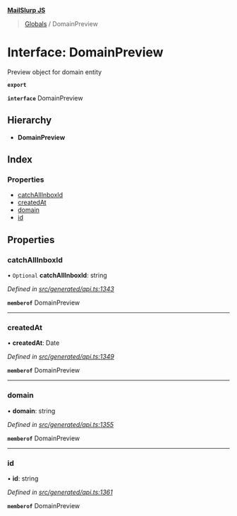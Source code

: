 **[MailSlurp JS](../README.md)**

> [Globals](../README.md) / DomainPreview

# Interface: DomainPreview

Preview object for domain entity

**`export`** 

**`interface`** DomainPreview

## Hierarchy

* **DomainPreview**

## Index

### Properties

* [catchAllInboxId](domainpreview.md#catchallinboxid)
* [createdAt](domainpreview.md#createdat)
* [domain](domainpreview.md#domain)
* [id](domainpreview.md#id)

## Properties

### catchAllInboxId

• `Optional` **catchAllInboxId**: string

*Defined in [src/generated/api.ts:1343](https://github.com/mailslurp/mailslurp-client/blob/c83a162/src/generated/api.ts#L1343)*

**`memberof`** DomainPreview

___

### createdAt

•  **createdAt**: Date

*Defined in [src/generated/api.ts:1349](https://github.com/mailslurp/mailslurp-client/blob/c83a162/src/generated/api.ts#L1349)*

**`memberof`** DomainPreview

___

### domain

•  **domain**: string

*Defined in [src/generated/api.ts:1355](https://github.com/mailslurp/mailslurp-client/blob/c83a162/src/generated/api.ts#L1355)*

**`memberof`** DomainPreview

___

### id

•  **id**: string

*Defined in [src/generated/api.ts:1361](https://github.com/mailslurp/mailslurp-client/blob/c83a162/src/generated/api.ts#L1361)*

**`memberof`** DomainPreview
